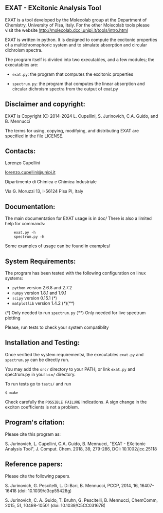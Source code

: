 EXAT - EXcitonic Analysis Tool
--------------------------------------------

  EXAT is a tool developed by the Molecolab group at the
  Department of Chemistry, University of Pisa, Italy.
  For the other Molecolab tools please visit the website
  http://molecolab.dcci.unipi.it/tools/intro.html

  EXAT is written in python. It is designed to compute the 
  excitonic properties of a multichromophoric system and 
  to simulate absorption and circular dichroism spectra.

  The program itself is divided into two executables,
  and a few modules; the executables are:

  - `exat.py`:     the program that computes the excitonic properties

  - `spectrum.py`: the program that computes the linear absorption and
                 circular dichroism spectra from the output of exat.py

Disclaimer and copyright:
-------------------------
  EXAT is Copyright (C) 2014-2024 L. Cupellini, S. Jurinovich,
  C.A. Guido, and B. Mennucci

  The terms for using, copying, modifying, and distributing EXAT 
  are specified in the file LICENSE.
      
Contacts:
-------------------------
  Lorenzo Cupellini

  lorenzo.cupellini@unipi.it

  Dipartimento di Chimica e Chimica Industriale

  Via G. Moruzzi 13, I-56124 Pisa PI, Italy

Documentation:
-------------------------
  The main documentation for EXAT usage is in doc/
  There is also a limited help for commands:
```
    exat.py -h
    spectrum.py -h
```

  Some examples of usage can be found in examples/

System Requirements:
-------------------------
  The program has been tested with the following configuration
  on linux systems:

*    `python` version 2.6.8 and 2.7.2
*    `numpy` version 1.8.1 and 1.9.1 
*    `scipy` version 0.15.1 (_*_)
*    `matplotlib` version 1.4.2 (_*_)(_**_) 

  (_*_)  Only needed to run `spectrum.py`
  (_**_) Only needed for live spectrum plotting 

  Please, run tests to check your system compatiblity
  
Installation and Testing:
-------------------------
  Once verified the system requirementsi, the executables `exat.py` 
  and `spectrum.py` can be directly run. 

  You may add the `src/` directory to your PATH, or link `exat.py`
  and spectrum.py in your `bin/` directory.

  To run tests go to `tests/` and run
  ```
  $ make
  ```

  Check carefully the `POSSIBLE FAILURE` indications. 
  A sign change in the exciton coefficients is not a problem.

Program's citation:
-------------------------
  Please cite this program as:

  S. Jurinovich, L. Cupellini, C.A. Guido, B. Mennucci,
  "EXAT - EXcitonic Analysis Tool", 
  J. Comput. Chem. 2018, 39, 279-286, DOI: 10.1002/jcc.25118 

Reference papers:
-------------------------
  Please cite the following papers.

  S. Jurinovich, G. Pescitelli, L. Di Bari, B. Mennucci,
  PCCP, 2014, 16, 16407-16418 (doi: 10.1039/c3cp55428g)

  S. Jurinovich, C. A. Guido, T. Bruhn, G. Pescitelli, B. Mennucci,
  ChemComm, 2015, 51, 10498-10501 (doi: 10.1039/C5CC03167B)

